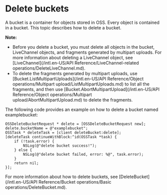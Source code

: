 # Delete buckets

A bucket is a container for objects stored in OSS. Every object is contained in a bucket. This topic describes how to delete a bucket.

**Note:**

-   Before you delete a bucket, you must delete all objects in the bucket, LiveChannel objects, and fragments generated by multipart uploads. For more information about deleting a LiveChannel object, see [LiveChannel](/intl.en-US/API Reference/LiveChannel-related operations/DeleteLiveChannel.md).
-   To delete the fragments generated by multipart uploads, use [Bucket.ListMultipartUploads](/intl.en-US/API Reference/Object operations/Multipart upload/ListMultipartUploads.md) to list all the fragments, and then use [Bucket.AbortMultipartUpload](/intl.en-US/API Reference/Object operations/Multipart upload/AbortMultipartUpload.md) to delete the fragments.

The following code provides an example on how to delete a bucket named examplebucket:

```
OSSDeleteBucketRequest * delete = [OSSDeleteBucketRequest new];
delete.bucketName = @"examplebucket";
OSSTask * deleteTask = [client deleteBucket:delete];
[deleteTask continueWithBlock:^id(OSSTask *task) {
    if (!task.error) {
        NSLog(@"delete bucket success!");
    } else {
        NSLog(@"delete bucket failed, error: %@", task.error);
    }
    return nil;
}];
```

For more information about how to delete buckets, see [DeleteBucket](/intl.en-US/API Reference/Bucket operations/Basic operations/DeleteBucket.md).

